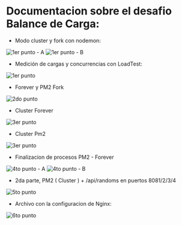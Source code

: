 # Documentacion sobre el desafio Balance de Carga:

- Modo cluster y fork con nodemon: 

![1er punto - A](https://i.imgur.com/DbdhOy2.png)
![1er punto - B](https://i.imgur.com/C4AZrXp.png)

- Medición de cargas y concurrencias con LoadTest:

![1er punto](https://i.imgur.com/0y6Kjpj.png)

- Forever y PM2 Fork

![2do punto](https://i.imgur.com/wMUGaLm.png)


- Cluster Forever

![3er punto](https://i.imgur.com/7vnlp6q.png)

- Cluster Pm2

![3er punto](https://i.imgur.com/DeY0PXN.png)

- Finalizacion de procesos PM2 - Forever

![4to punto - A](https://i.imgur.com/R8PVOnP)
![4to punto - B](https://i.imgur.com/78QAgGO)


- 2da parte, PM2 ( Cluster ) + /api/randoms en puertos 8081/2/3/4

![5to punto](https://i.imgur.com/31dq2SV.png)

- Archivo con la configuracion de Nginx:

![6to punto](https://i.imgur.com/z3hMDSb.png)



